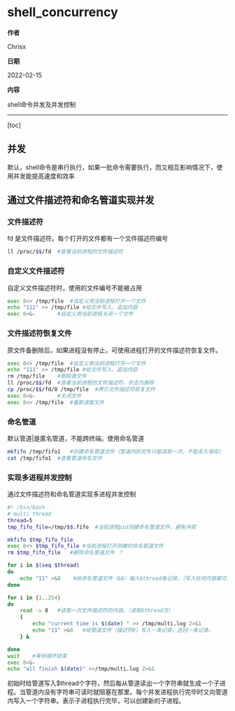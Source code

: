 # shell_concurrency

**作者**

Chrisx

**日期**

2022-02-15

**内容**

shell命令并发及并发控制

----

[toc]

## 并发

默认，shell命令是串行执行，如果一批命令需要执行，而又相互影响情况下，使用并发能提高速度和效率

## 通过文件描述符和命名管道实现并发

### 文件描述符

fd 是文件描述符。每个打开的文件都有一个文件描述符编号

```sh
ll /proc/$$/fd  #查看当前进程的文件描述符
```

### 自定义文件描述符

自定义文件描述符时，使用的文件编号不能被占用

```sh
exec 8<> /tmp/file  #自定义用当前进程打开一个文件
echo "111" >> /tmp/file #给文件写入、追加内容
exec 8<&-       #自定义用当前进程关闭一个文件

```

### 文件描述符恢复文件

原文件备删除后，如果进程没有停止，可使用进程打开的文件描述符恢复文件。

```sh
exec 8<> /tmp/file  #自定义用当前进程打开一个文件
echo "111" >> /tmp/file #给文件写入、追加内容
rm /tmp/file    #删除源文件
ll /proc/$$/fd  #查看当前进程的文件描述符，状态为删除
cp /proc/$$/fd/8 /tmp/file  #拷贝文件描述符恢复文件
exec 8<&-       #关闭文件
exec 8<> /tmp/file  #重新读取文件
```

### 命名管道

默认管道|是匿名管道，不能跨终端。使用命名管道

```sh
mkfifo /tmp/fifo1   #创建命名管道文件（管道内的文件只能读取一次，不能永久保存）
cat /tmp/fifo1  #查看管道命名文件
```

### 实现多进程并发控制

通过文件描述符和命名管道实现多进程并发控制

```sh multi.sh
#! /bin/bash
# multi thread
thread=5
tmp_fifo_file=/tmp/$$.fifo  #当前进程pid创建命名管道文件，避免冲突

mkfifo $tmp_fifo_file
exec 8<> $tmp_fifo_file #当前进程打开创建的命名管道文件
rm $tmp_fifo_file   #删除命名管道文件 ？

for i in $(seq $thread)
do
    echo "11" >&8    #给命名管道文件（&8）输入$thread条记录。（写入任何内容都可以，添加$thread条记录，管道文件内容不会被覆盖）
done

for i in {1..254}
do
    read -u 8   #读取一次文件描述符的内容。（读取$thread次）
    {
        echo "current time is $(date) " >> /tmp/multi.log 2>&1
        echo "11" >&8   #给管道文件（描述符8）写入一条记录，还回一条记录。
    } &

done
wait    #等待循环结束
exec 8<&-
echo "all finish $(date)" >>/tmp/multi.log 2>&1

```

初始时给管道写入$thread个字符，然后每从管道读出一个字符串就生成一个子进程。当管道内没有字符串可读时就阻塞在那里。每个并发进程执行完毕时又向管道内写入一个字符串。表示子进程执行完毕，可以创建新的子进程。

